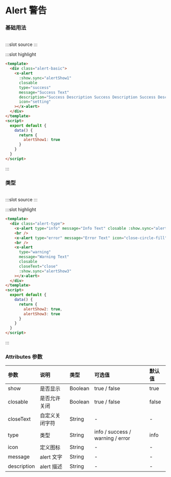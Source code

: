 # Alert 警告

### 基础用法

<br/>

<demo-block>
:::slot source
<alert-basic></alert-basic>
:::

:::slot highlight

```html
<template>
  <div class="alert-basic">
    <x-alert
      :show.sync="alertShow1"
      closable
      type="success"
      message="Success Text"
      description="Success Description Success Description Success Description"
      icon="setting"
    ></x-alert>
  </div>
</template>
<script>
  export default {
    data() {
      return {
        alertShow1: true
      }
    }
  }
</script>
```

:::
</demo-block>

### 类型

<br/>

<demo-block>
:::slot source
<alert-type></alert-type>
:::

:::slot highlight

```html
<template>
  <div class="alert-type">
    <x-alert type="info" message="Info Text" closable :show.sync="alertShow2"></x-alert>
    <br />
    <x-alert type="error" message="Error Text" icon="close-circle-fill"></x-alert>
    <br />
    <x-alert
      type="warning"
      message="Warning Text"
      closable
      closeText="close"
      :show.sync="alertShow3"
    ></x-alert>
  </div>
</template>
<script>
  export default {
    data() {
      return {
        alertShow2: true,
        alertShow3: true
      }
    }
  }
</script>
```

:::
</demo-block>

### Attributes 参数

| 参数        | 说明           | 类型    | 可选值                           | 默认值 |
| :---------- | :------------- | :------ | :------------------------------- | :----- |
| show        | 是否显示       | Boolean | true / false                     | true   |
| closable    | 是否允许关闭   | Boolean | true / false                     | false  |
| closeText   | 自定义关闭字符 | String  | -                                | -      |
| type        | 类型           | String  | info / success / warning / error | info   |
| icon        | 定义图标       | String  | -                                | -      |
| message     | alert 文字     | String  | -                                | -      |
| description | alert 描述     | String  | -                                | -      |
